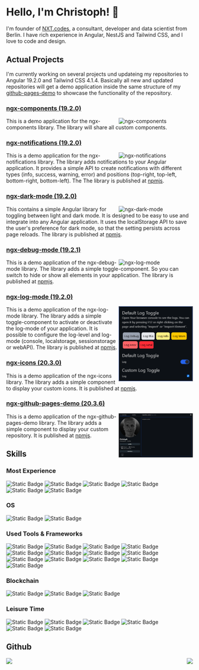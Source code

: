 # Hello, I'm Christoph! 👋

I'm founder of [NXT.codes](https://github.com/nxt-codes), a consultant, developer and data scientist from Berlin. I have rich experience in Angular, NestJS and Tailwind CSS, and I love to code and design.

## Actual Projects

I'm currently working on several projects und updateing my repositories to Angular 19.2.0 and Tailwind CSS 4.1.4.
Basically all new and updated repositories will get a demo application inside the same structure of my [github-pages-demo](https://github.com/christophhu/github-pages-demo) to showcase the functionality of the repository.

### [ngx-components (19.2.0)](https://github.com/christophhu/ngx-components)
<a href="https://github.com/christophhu/ngx-components"><img align="right" src="https://github.com/ChristophHu/ChristophHu/blob/main/assets/img/ngx-components.png" width="200" alt="ngx-components" /></a>
This is a demo application for the ngx-components library. The library will share all custom components.

### [ngx-notifications (19.2.0)](https://github.com/christophhu/ngx-notifications)
<a href="https://github.com/christophhu/ngx-notifications"><img align="right" src="https://github.com/ChristophHu/ChristophHu/blob/main/assets/img/ngx-notifications.gif" width="200" alt="ngx-notifications" /></a>
This is a demo application for the ngx-notifications library. The library adds notifications to your Angular application. It provides a simple API to create notifications with different types (info, success, warning, error) and positions (top-right, top-left, bottom-right, bottom-left). The The library is published at [npmjs](https://www.npmjs.com/package/@christophhu/ngx-notifications).

### [ngx-dark-mode (19.2.0)](https://github.com/christophhu/ngx-dark-mode)
<a href="https://github.com/christophhu/ngx-dark-mode"><img align="right" src="https://github.com/ChristophHu/ChristophHu/blob/main/assets/img/ngx-dark-mode.gif" width="200" alt="ngx-dark-mode" /></a>
This contains a simple Angular library for toggling between light and dark mode. It is designed to be easy to use and integrate into any Angular application. It uses the localStorage API to save the user's preference for dark mode, so that the setting persists across page reloads. The library is published at [npmjs](https://www.npmjs.com/package/@christophhu/ngx-dark-mode).

### [ngx-debug-mode (19.2.1)](https://github.com/christophhu/ngx-debug-mode)
<a href="https://github.com/christophhu/ngx-debug-mode"><img align="right" src="https://github.com/ChristophHu/ChristophHu/blob/main/assets/img/ngx-debug-mode.png" width="200" alt="ngx-log-mode" /></a>
This is a demo application of the ngx-debug-mode library. The library adds a simple toggle-component. So you can switch to hide or show all elements in your application. The library is published at [npmjs](https://www.npmjs.com/package/@christophhu/ngx-debug-mode).

### [ngx-log-mode (19.2.0)](https://github.com/christophhu/ngx-log-mode)
<a href="https://github.com/christophhu/ngx-log-mode"><img align="right" src="https://github.com/ChristophHu/ChristophHu/blob/main/assets/img/ngx-log-mode.png" width="200" alt="ngx-log-mode" /></a>
This is a demo application of the ngx-log-mode library. The library adds a simple toggle-component to activate or deactivate the log-mode of your application. It is possible to configure the log-level and log-mode (console, localstorage, sessionstorage or webAPI). The library is published at [npmjs](https://www.npmjs.com/package/@christophhu/ngx-log-mode).

### [ngx-icons (20.3.0)](https://github.com/christophhu/ngx-icons)
This is a demo application of the ngx-icons library. The library adds a simple component to display your custom icons. It is published at [npmjs](https://www.npmjs.com/package/@christophhu/ngx-icons).

### [ngx-github-pages-demo (20.3.6)](https://github.com/christophhu/ngx-github-pages-demo)
<a href="https://github.com/christophhu/ngx-github-pages-demo"><img align="right" src="https://github.com/ChristophHu/ChristophHu/blob/main/assets/img/ngx-github-pages-demo.png" width="200" alt="ngx-github-pages-demo" /></a>
This is a demo application of the ngx-github-pages-demo library. The library adds a simple component to display your custom repository. It is published at [npmjs](https://www.npmjs.com/package/@christophhu/ngx-github-pages-demo).

## Skills
### Most Experience
<p align="left">
  <img alt="Static Badge" src="https://img.shields.io/badge/Angular-000000.svg?style=for-the-badge&logo=angular&logoColor=white&labelColor=000000&color=000000">
  <img alt="Static Badge" src="https://img.shields.io/badge/HTML5-000000.svg?style=for-the-badge&logo=html5&logoColor=white&labelColor=E34F26&color=000000">
  <img alt="Static Badge" src="https://img.shields.io/badge/markdown-000000.svg?style=for-the-badge&logo=markdown&logoColor=white&labelColor=000000&color=000000">
  <img alt="Static Badge" src="https://img.shields.io/badge/SASS-000000.svg?style=for-the-badge&logo=sass&logoColor=white&labelColor=CC6699&color=000000">
  <img alt="Static Badge" src="https://img.shields.io/badge/tailwindcss-000000?style=for-the-badge&logo=tailwindcss&logoColor=white&labelColor=06B6D4&color=000000">
  <img alt="Static Badge" src="https://img.shields.io/badge/TypeScript-000000.svg?style=for-the-badge&logo=typescript&logoColor=white&labelColor=007ACC&color=000000">
</p>

### OS
<p align="left">
  <img alt="Static Badge" src="https://img.shields.io/badge/debian-000000.svg?style=for-the-badge&logo=debian&logoColor=white&labelColor=A81D33&color=000000">
  <img alt="Static Badge" src="https://img.shields.io/badge/macos-000000.svg?style=for-the-badge&logo=macos&logoColor=white&labelColor=000000&color=000000">
</p>

### Used Tools & Frameworks
<p align="left">
  <img alt="Static Badge" src="https://img.shields.io/badge/affinity_designer-000000.svg?style=for-the-badge&logo=affinitydesigner&logoColor=white&labelColor=134881&color=000000">
  <img alt="Static Badge" src="https://img.shields.io/badge/apache_cordova-000000.svg?style=for-the-badge&logo=apachecordova&logoColor=white&labelColor=000000&color=000000">
  <img alt="Static Badge" src="https://img.shields.io/badge/docker-000000.svg?style=for-the-badge&logo=docker&logoColor=white&labelColor=2496ED&color=000000">
  <img alt="Static Badge" src="https://img.shields.io/badge/Git-000000.svg?style=for-the-badge&logo=git&logoColor=white&labelColor=F05032&color=000000">
  <img alt="Static Badge" src="https://img.shields.io/badge/medium-000000.svg?style=for-the-badge&logo=medium&logoColor=white&labelColor=000000&color=000000">
  <img alt="Static Badge" src="https://img.shields.io/badge/mongo_db-000000.svg?style=for-the-badge&logo=mongodb&logoColor=white&labelColor=47A248&color=000000">
  <img alt="Static Badge" src="https://img.shields.io/badge/nestjs-000000.svg?style=for-the-badge&logo=nestjs&logoColor=white&labelColor=E0234E&color=000000">
  <img alt="Static Badge" src="https://img.shields.io/badge/nginx-000000.svg?style=for-the-badge&logo=nginx&logoColor=white&labelColor=009639&color=000000">
  <img alt="Static Badge" src="https://img.shields.io/badge/node_js-000000.svg?style=for-the-badge&logo=nodedotjs&logoColor=white&labelColor=5FA04E&color=000000">
  <img alt="Static Badge" src="https://img.shields.io/badge/npm-000000.svg?style=for-the-badge&logo=npm&logoColor=white&labelColor=CB3837&color=000000">
  <img alt="Static Badge" src="https://img.shields.io/badge/outline-000000?style=for-the-badge&logo=outline&logoColor=white&labelColor=000000&color=000000">
  <img alt="Static Badge" src="https://img.shields.io/badge/plotly-000000.svg?style=for-the-badge&logo=plotly&logoColor=white&labelColor=3F4F75&color=000000">
  <img alt="Static Badge" src="https://img.shields.io/badge/swagger-000000?style=for-the-badge&logo=swagger&logoColor=white&labelColor=85EA2D&color=000000">
</p>

### Blockchain
<p align="left">
  <img alt="Static Badge" src="https://img.shields.io/badge/algorand-000000.svg?style=for-the-badge&logo=algorand&logoColor=white&labelColor=000000&color=000000">
  <img alt="Static Badge" src="https://img.shields.io/badge/polkadot-000000.svg?style=for-the-badge&logo=polkadot&logoColor=white&labelColor=E6007A&color=000000">
  <img alt="Static Badge" src="https://img.shields.io/badge/solana-000000.svg?style=for-the-badge&logo=solana&logoColor=white&labelColor=9945FF&color=000000">
</p>

### Leisure Time
<p align="left">
  <img alt="Static Badge" src="https://img.shields.io/badge/hackerrank-000000.svg?style=for-the-badge&logo=hackerrank&logoColor=white&labelColor=00EA64&color=000000">
  <img alt="Static Badge" src="https://img.shields.io/badge/homeassistant-000000.svg?style=for-the-badge&logo=homeassistant&logoColor=white&labelColor=18BCF2&color=000000">
  <img alt="Static Badge" src="https://img.shields.io/badge/komoot-000000.svg?style=for-the-badge&logo=komoot&logoColor=white&labelColor=6AA127&color=000000">
  <img alt="Static Badge" src="https://img.shields.io/badge/mqtt-000000.svg?style=for-the-badge&logo=mqtt&logoColor=white&labelColor=660066&color=000000">
  <img alt="Static Badge" src="https://img.shields.io/badge/openmediavault-000000.svg?style=for-the-badge&logo=openmediavault&logoColor=white&labelColor=5DACDF&color=000000">
  <img alt="Static Badge" src="https://img.shields.io/badge/proxmox-000000.svg?style=for-the-badge&logo=proxmox&logoColor=white&labelColor=E57000&color=000000">
</p>

## Github
<p align="center">
  <img style="float: left; height:130px" src="https://github-readme-stats.vercel.app/api?username=christophhu&show_icons=true&theme=dark&hide_title=true" />
  &nbsp;
  <img style="float: right; height:130px" src="https://github-readme-stats.vercel.app/api/top-langs/?username=christophhu&layout=compact&theme=dark&hide_title=true" />
</p>
